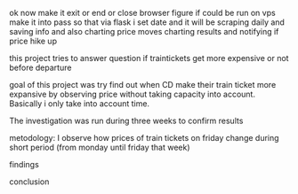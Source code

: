 ok now make it exit or end or close browser 
figure if could be run on vps
make it into pass so that via flask i set date and it will be scraping daily and saving info and also charting price moves charting results and notifying if price hike up



this project tries to answer question if traintickets get more expensive or not before departure




goal of this project was try find out when CD make their train ticket more expansive by observing price 
without taking capacity into account. Basically i only take into account time.

The investigation was run during three weeks to confirm results

metodology: I observe how prices of train tickets on friday change during short period (from monday until friday that week)


findings

conclusion



